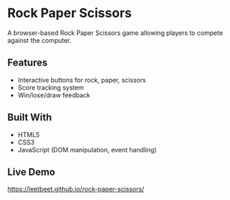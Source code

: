# Rock Paper Scissors
A browser-based Rock Paper Scissors game allowing players to compete against the computer.  

## Features
- Interactive buttons for rock, paper, scissors  
- Score tracking system  
- Win/lose/draw feedback  

## Built With
- HTML5  
- CSS3  
- JavaScript (DOM manipulation, event handling)  

## Live Demo
https://leetbeet.github.io/rock-paper-scissors/